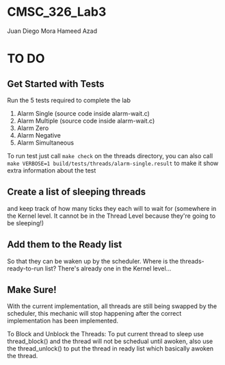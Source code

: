 # CMSC_326_Lab3
Juan Diego Mora
Hameed Azad

# TO DO

## Get Started with Tests

Run the 5 tests required to complete the lab
1. Alarm Single (source code inside alarm-wait.c)
2. Alarm Multiple (source code inside alarm-wait.c)
3. Alarm Zero
4. Alarm Negative
5. Alarm Simultaneous

To run test just call `make check` on the threads directory, you can also call `make VERBOSE=1 build/tests/threads/alarm-single.result`
to make it show extra information about the test

## Create a list of sleeping threads
and keep track of how many ticks they each will to wait for (somewhere in the Kernel level. It cannot be in the Thread Level because they're going to be sleeping!)

## Add them to the Ready list 
So that they can be waken up by the scheduler. Where is the threads-ready-to-run list? There's already one in the Kernel level...

## Make Sure!
With the current implementation, all threads are still being swapped by the scheduler, this mechanic will stop happening after the correct implementation has been implemented. 

To Block and Unblock the Threads:
To put current thread to sleep use thread_block() and the thread will not be schedual until awoken, also use the thread_unlock() to put the thread in ready list which basically awoken the thread.
